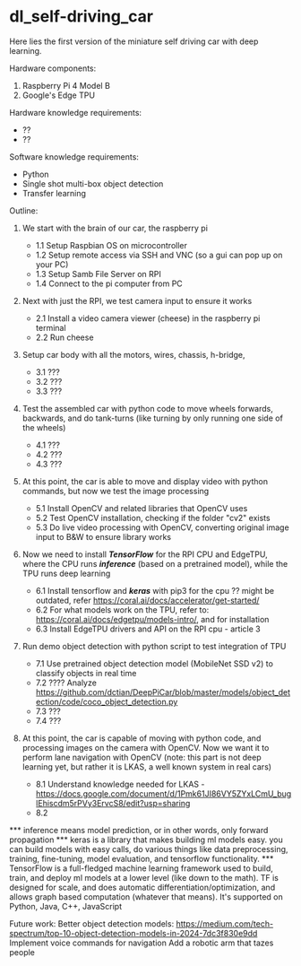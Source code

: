 # dl_self-driving_car
Here lies the first version of the miniature self driving car with deep learning.

Hardware components:
1. Raspberry Pi 4 Model B
2. Google's Edge TPU

Hardware knowledge requirements:
- ??
- ??

Software knowledge requirements:
- Python
- Single shot multi-box object detection
- Transfer learning

Outline:
1. We start with the brain of our car, the raspberry pi
    - 1.1 Setup Raspbian OS on microcontroller
    - 1.2 Setup remote access via SSH and VNC (so a gui can pop up on your PC)
    - 1.3 Setup Samb File Server on RPI 
    - 1.4 Connect to the pi computer from PC

2. Next with just the RPI, we test camera input to ensure it works
    - 2.1 Install a video camera viewer (cheese) in the raspberry pi terminal
    - 2.2 Run cheese

3. Setup car body with all the motors, wires, chassis, h-bridge, 
    - 3.1 ???
    - 3.2 ???
    - 3.3 ???

4. Test the assembled car with python code to move wheels forwards, backwards, and do tank-turns (like turning by only running one side of the wheels)
    - 4.1 ???
    - 4.2 ???
    - 4.3 ???

5. At this point, the car is able to move and display video with python commands, but now we test the image processing
    - 5.1 Install OpenCV and related libraries that OpenCV uses
    - 5.2 Test OpenCV installation, checking if the folder "cv2" exists
    - 5.3 Do live video processing with OpenCV, converting original image input to B&W to ensure library works

6. Now we need to install ***TensorFlow*** for the RPI CPU and EdgeTPU, where the CPU runs ***inference***  (based on a pretrained model), while the TPU runs deep learning
    - 6.1 Install tensorflow and ***keras*** with pip3 for the cpu ?? might be outdated, refer https://coral.ai/docs/accelerator/get-started/
    - 6.2 For what models work on the TPU, refer to: https://coral.ai/docs/edgetpu/models-intro/, and for installation
    - 6.3 Install EdgeTPU drivers and API on the RPI cpu - article 3


7. Run demo object detection with python script to test integration of TPU
    - 7.1 Use pretrained object detection model (MobileNet SSD v2) to classify objects in real time
    - 7.2 ???? Analyze https://github.com/dctian/DeepPiCar/blob/master/models/object_detection/code/coco_object_detection.py        
    - 7.3 ???
    - 7.4 ???

8. At this point, the car is capable of moving with python code, and processing images on the camera with OpenCV. Now we want it to perform lane navigation with OpenCV (note: this part is not deep learning yet, but rather it is LKAS, a well known system in real cars)
    - 8.1 Understand knowledge needed for LKAS - https://docs.google.com/document/d/1Pmk61JI86VY5ZYxLCmU_buglEhiscdm5rPVy3ErvcS8/edit?usp=sharing
    - 8.2 




*** inference means model prediction, or in other words, only forward propagation
*** keras is a library that makes building ml models easy. you can build models with easy calls, do various things like data preprocessing, training, fine-tuning, model evaluation, and tensorflow functionality.
*** TensorFlow is a full-fledged machine learning framework used to build, train, and deploy ml models at a lower level (like down to the math). TF is designed for scale, and does automatic differentiation/optimization, and allows graph based computation (whatever that means). It's supported on Python, Java, C++, JavaScript


Future work:
Better object detection models: https://medium.com/tech-spectrum/top-10-object-detection-models-in-2024-7dc3f830e9dd
Implement voice commands for navigation
Add a robotic arm that tazes people





